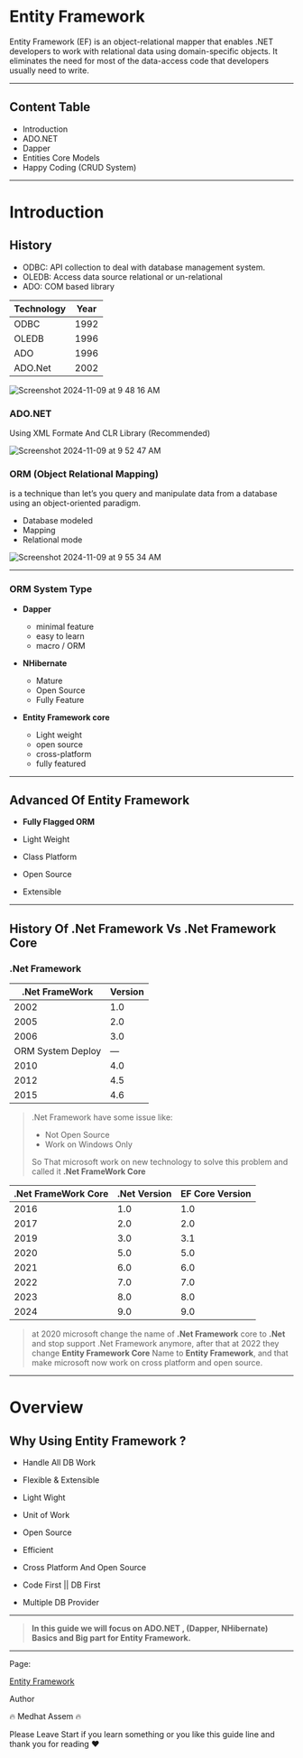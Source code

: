 # Entity Framework

Entity Framework (EF) is an object-relational mapper that enables .NET developers to work with relational data using domain-specific objects. It eliminates the need for most of the data-access code that developers usually need to write.

---
## Content Table
- Introduction
- ADO.NET
- Dapper
- Entities Core Models
- Happy Coding (CRUD System)
---

# Introduction

## History

- ODBC: API collection to deal with database management system.
- OLEDB: Access data source relational or un-relational
- ADO: COM based library

| Technology | Year |
| --- | --- |
| ODBC | 1992 |
| OLEDB | 1996 |
| ADO | 1996 |
| ADO.Net | 2002 |

![Screenshot 2024-11-09 at 9 48 16 AM](https://github.com/user-attachments/assets/377a5984-a959-4e2f-b71c-b58e85aa576f)

### ADO.NET

Using XML Formate And CLR Library (Recommended)

![Screenshot 2024-11-09 at 9 52 47 AM](https://github.com/user-attachments/assets/c893cf66-ec47-4102-a8df-4720139c9b49)

### ORM (Object Relational Mapping)

is a technique than let’s you query and manipulate data from a database using an object-oriented paradigm.

- Database modeled
- Mapping
- Relational mode

![Screenshot 2024-11-09 at 9 55 34 AM](https://github.com/user-attachments/assets/f57e7a9e-8627-48f6-a1d5-6d7d46fe670a)

---

### ORM System Type

- **Dapper**
    - minimal feature
    - easy to learn
    - macro / ORM

- **NHibernate**
    - Mature
    - Open Source
    - Fully Feature
- **Entity Framework core**
    - Light weight
    - open source
    - cross-platform
    - fully featured

---

## Advanced Of Entity Framework

- **Fully Flagged ORM**

- Light Weight
- Class Platform

- Open Source
- Extensible

---

## History Of .Net Framework Vs .Net Framework Core

### .Net Framework

| .Net FrameWork | Version |
| --- | --- |
| 2002 | 1.0 |
| 2005 | 2.0 |
| 2006 | 3.0 |
| ORM System Deploy | — |
| 2010 | 4.0 |
| 2012 | 4.5 |
| 2015 | 4.6 |

> .Net Framework have some issue like:
>
> - Not Open Source
> - Work on Windows Only
>
> So That microsoft work on new technology to solve this problem and called it **.Net FrameWork Core**
>

| .Net FrameWork Core | .Net Version | EF Core Version |
| --- | --- | --- |
| 2016 | 1.0 | 1.0 |
| 2017 | 2.0 | 2.0 |
| 2019 | 3.0 | 3.1 |
| 2020 | 5.0 | 5.0 |
| 2021 | 6.0 | 6.0 |
| 2022 | 7.0 | 7.0 |
| 2023 | 8.0 | 8.0 |
| 2024 | 9.0 | 9.0 |

> at 2020 microsoft change the name of **.Net Framework** core to **.Net** and stop support .Net Framework anymore, after that at 2022 they change **Entity Framework Core** Name to **Entity Framework**, and that make microsoft now work on cross platform and open source.
>

---

# Overview

## Why Using Entity Framework ?

- Handle All DB Work
- Flexible & Extensible
- Light Wight

- Unit of Work
- Open Source
- Efficient

- Cross Platform And Open Source
- Code First || DB First
- Multiple DB Provider

---

> **In this guide we will focus on ADO.NET , (Dapper, NHibernate) Basics and Big part for Entity Framework.**
>

---

Page:

[Entity Framework](https://www.notion.so/Entity-Framework-138cfab8a88980998991f7f2a9610acb?pvs=4)

Author

🔥 Medhat Assem 🔥

Please Leave Start if you learn something or you like this guide line and thank you for reading ❤️
